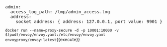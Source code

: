 <pre class="file"  data-filename="envoy.yaml" data-target="clipboard">admin:
  access_log_path: /tmp/admin_access.log
  address:
    socket_address: { address: 127.0.0.1, port_value: 9901 }
</pre>

`docker run --name=proxy-secure -d -p 10001:10000 -v $(pwd)/envoy/envoy.yaml:/etc/envoy/envoy.yaml envoyproxy/envoy:latest`{{execute}}